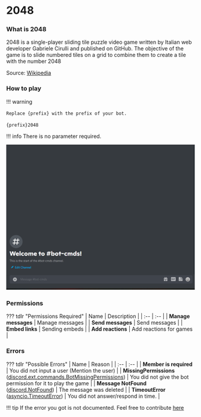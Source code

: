 # 2048

### What is 2048

2048 is a single-player sliding tile puzzle video game written by Italian web developer Gabriele Cirulli and published on GitHub. The objective of the game is to slide numbered tiles on a grid to combine them to create a tile with the number 2048

Source: [Wikipedia](https://en.wikipedia.org/wiki/2048_(video_game))

### How to play

!!! warning

    Replace {prefix} with the prefix of your bot.

`{prefix}2048`

!!! info
    There is no parameter required.

![Sample](../src/screenshots/2048.gif)

### Permissions

??? tdlr "Permissions Required"
    | Name | Description |
    | :-- | :-- |
    | **Manage messages** | Manage messages |
    | **Send messages** | Send messages |
    | **Embed links** | Sending embeds |
    | **Add reactions** | Add reactions for games |

### Errors

??? tdlr "Possible Errors"
    | Name | Reason |
    | :-- | :-- |
    | **Member is required** | You did not input a user (Mention the user) |
    | **MissingPermissions** ([discord.ext.commands.BotMissingPermissions](https://docs.pycord.dev/en/master/ext/commands/api.html?highlight=missing#discord.ext.commands.BotMissingPermissions)) | You did not give the bot permission for it to play the game |
    | **Message NotFound** ([discord.NotFound](https://docs.pycord.dev/en/master/api.html?highlight=notfound#discord.NotFound)) | The message was deleted |
    | **TimeoutError** ([asyncio.TimeoutError](https://docs.python.org/3/library/asyncio-exceptions.html?highlight=timeouterror#asyncio.TimeoutError)) | You did not answer/respond in time. |

!!! tip
    If the error you got is not documented. Feel free to contribute [here](https://github.com/andrewthederp/Disgames/docs/mixins/2048.md)
